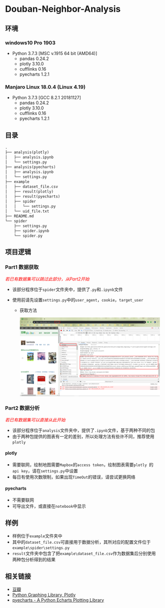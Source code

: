 # Douban-Neighbor-Analysis

## 环境

### windows10 Pro 1903

- Python 3.7.3 [MSC v.1915 64 bit (AMD64)]
  - pandas 0.24.2
  - plotly 3.10.0
  - cufflinks 0.16
  - pyecharts 1.2.1

### Manjaro Linux 18.0.4 (Linux 4.19)

- Python 3.7.3 [GCC 8.2.1 20181127]
  - pandas 0.24.2
  - plotly 3.10.0
  - cufflinks 0.16
  - pyecharts 1.2.1

## 目录

```
.
├── analysis(plotly)
│   ├── analysis.ipynb
│   └── settings.py
├── analysis(pyecharts)
│   ├── analysis.ipynb
│   └── settings.py
├── example
│   ├── dataset_file.csv
│   ├── result(plotly)
│   ├── result(pyecharts)
│   ├── spider
│   │   └── settings.py
│   └── uid_file.txt
├── README.md
└── spider
    ├── settings.py
    ├── spider.ipynb
    └── spider.py
```

## 项目逻辑

### Part1 数据获取

<font color='red'> *若已有数据集可以跳过此部分，从Part2开始* </font>

- 该部分程序位于`spider`文件夹中，提供了`.py`和`.ipynb`文件

- 使用前请先设置`settings.py`中的`user_agent`，`cookie`，`target_user`

  - 获取方法

    ![](/Tutorial/Tutorial-1.png)

### Part2 数据分析

<font color='red'> *若已有数据集可以直接从此开始* </font>

- 该部分程序位于`analysis`文件夹中，提供了`.ipynb`文件，基于两种不同的包
- 由于两种包提供的图表有一定的差别，所以处理方法有些许不同，推荐使用`plotly`

#### plotly

- 需要联网，绘制地图需要`Mapbox`的`access token`，绘制图表需要`plotly `的`api key`，请在`settings.py`中设置
- 每日有使用次数限制，如果出现`TimeOut`的错误，请尝试更换网络

#### pyecharts

- 不需要联网
- 可导出文件，或直接在`notebook`中显示

## 样例

- 样例位于`example`文件夹中
- 其中的`dataset_file.csv`可直接用于数据分析，其所对应的配置文件位于`example\spider\settings.py`
- `result`文件夹中包含了把`example\dataset_file.csv`作为数据集后分别使用两种包分析得到的结果

## 相关链接

- [豆瓣](https://www.douban.com/)
- [Python Graphing Library, Plotly](https://plot.ly/python/)
- [pyecharts - A Python Echarts Plotting Library](https://pyecharts.org/#/)